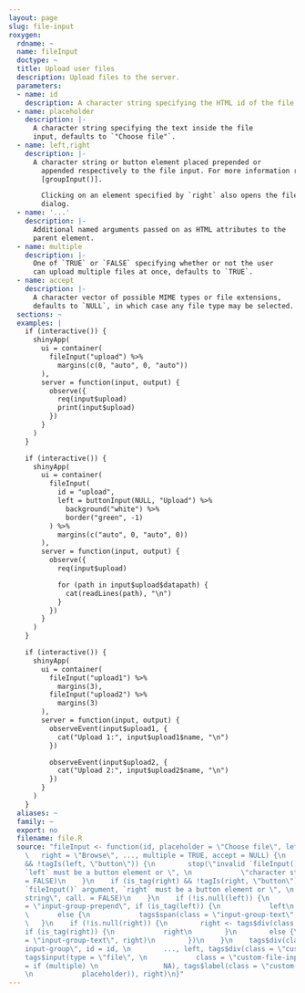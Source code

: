 ```yaml
---
layout: page
slug: file-input
roxygen:
  rdname: ~
  name: fileInput
  doctype: ~
  title: Upload user files
  description: Upload files to the server.
  parameters:
  - name: id
    description: A character string specifying the HTML id of the file input.
  - name: placeholder
    description: |-
      A character string specifying the text inside the file
      input, defaults to `"Choose file"`.
  - name: left,right
    description: |-
      A character string or button element placed prepended or
        appended respectively to the file input. For more information refer to
        [groupInput()].

        Clicking on an element specified by `right` also opens the file input
        dialog.
  - name: '...'
    description: |-
      Additional named arguments passed on as HTML attributes to the
      parent element.
  - name: multiple
    description: |-
      One of `TRUE` or `FALSE` specifying whether or not the user
      can upload multiple files at once, defaults to `TRUE`.
  - name: accept
    description: |-
      A character vector of possible MIME types or file extensions,
      defaults to `NULL`, in which case any file type may be selected.
  sections: ~
  examples: |
    if (interactive()) {
      shinyApp(
        ui = container(
          fileInput("upload") %>%
            margins(c(0, "auto", 0, "auto"))
        ),
        server = function(input, output) {
          observe({
            req(input$upload)
            print(input$upload)
          })
        }
      )
    }

    if (interactive()) {
      shinyApp(
        ui = container(
          fileInput(
            id = "upload",
            left = buttonInput(NULL, "Upload") %>%
              background("white") %>%
              border("green", -1)
          ) %>%
            margins(c("auto", 0, "auto", 0))
        ),
        server = function(input, output) {
          observe({
            req(input$upload)

            for (path in input$upload$datapath) {
              cat(readLines(path), "\n")
            }
          })
        }
      )
    }

    if (interactive()) {
      shinyApp(
        ui = container(
          fileInput("upload1") %>%
            margins(3),
          fileInput("upload2") %>%
            margins(3)
        ),
        server = function(input, output) {
          observeEvent(input$upload1, {
            cat("Upload 1:", input$upload1$name, "\n")
          })

          observeEvent(input$upload2, {
            cat("Upload 2:", input$upload2$name, "\n")
          })
        }
      )
    }
  aliases: ~
  family: ~
  export: no
  filename: file.R
  source: "fileInput <- function(id, placeholder = \"Choose file\", left = NULL, \n
    \   right = \"Browse\", ..., multiple = TRUE, accept = NULL) {\n    if (is_tag(left)
    && !tagIs(left, \"button\")) {\n        stop(\"invalid `fileInput()` argument,
    `left` must be a button element or \", \n            \"character string\", call.
    = FALSE)\n    }\n    if (is_tag(right) && !tagIs(right, \"button\")) {\n        stop(\"invalid
    `fileInput()` argument, `right` must be a button element or \", \n            \"character
    string\", call. = FALSE)\n    }\n    if (!is.null(left)) {\n        left <- tags$div(class
    = \"input-group-prepend\", if (is_tag(left)) {\n            left\n        }\n
    \       else {\n            tags$span(class = \"input-group-text\", left)\n        })\n
    \   }\n    if (!is.null(right)) {\n        right <- tags$div(class = \"input-group-append\",
    if (is_tag(right)) {\n            right\n        }\n        else {\n            tags$span(class
    = \"input-group-text\", right)\n        })\n    }\n    tags$div(class = \"dull-file-input
    input-group\", id = id, \n        ..., left, tags$div(class = \"custom-file\",
    tags$input(type = \"file\", \n            class = \"custom-file-input\", multiple
    = if (multiple) \n                NA), tags$label(class = \"custom-file-label\",
    \n            placeholder)), right)\n}"
---
```

